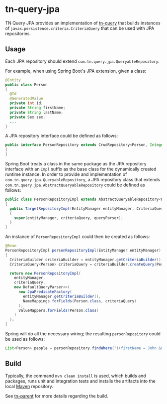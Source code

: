 # tn-query-jpa

TN Query JPA provides an implementation of [tn-query](https://github.com/nickersan/tn-query#readme) that builds instances of `javax.persistence.criteria.CriteriaQuery` that can be 
used with JPA repositories.

## Usage

Each JPA repository should extend `com.tn.query.jpa.QueryableRepository`.

For example, when using Spring Boot's JPA extension, given a class:
```java
@Entity
public class Person
{
  @Id
  @GeneratedValue
  private int id;
  private String firstName;
  private String lastName;
  private Sex sex;
  ...
}
```

A JPA repository interface could be defined as follows:
```java
public interface PersonRepository extends CrudRepository<Person, Integer>, QueryableRepository<Person>
{  
}
```

Spring Boot treats a class in the same package as the JPA repository interface with an `Impl` suffix as the base class for the dynamically created runtime instance.  In order to 
provide and implementation of `com.tn.query.jpa.QueryableRepository`, a JPA repository class that extends `com.tn.query.jpa.AbstractQueryableRepository` could be defined as 
follows:
```java
public class PersonRepositoryImpl extends AbstractQueryableRepository<Person>
{
  public TargetRepositoryImpl(EntityManager entityManager, CriteriaQuery<Person> criteriaQuery, QueryParser<Person> queryParser)
  {
    super(entityManager, criteriaQuery, queryParser);
  }
}
```

An instance of `PersonRepositoryImpl` could then be created as follows:
```java
@Bean
PersonRepositoryImpl personRepositoryImpl(EntityManager entityManager)
{
  CriteriaBuilder criteriaBuilder = entityManager.getCriteriaBuilder();
  CriteriaQuery<Person> criteriaQuery = criteriaBuilder.createQuery(Person.class);

  return new PersonRepositoryImpl(
    entityManager,
    criteriaQuery,
    new DefaultQueryParser<>(
      new JpaPredicateFactory(
        entityManager.getCriteriaBuilder(),
        NameMappings.forFields(Person.class, criteriaQuery)
      ),
      ValueMappers.forFields(Person.class)
    )
  );
}
```

Spring will do all the necessary wiring; the resulting `personRepository` could be used as follows:
```java
List<Person> people = personRepository.findWhere("((firstName = John && sex = MALE) || (firstName = Jane && sex = FEMALE)) && lastName = Smith");
```

## Build

Typically, the command `mvn clean install` is used, which builds and packages, runs unit and integration tests and installs the artifacts into the local
[Maven](https://maven.apache.org/) repository.

See [tn-parent](..\tn-parent\README.md) for more details regarding the build.